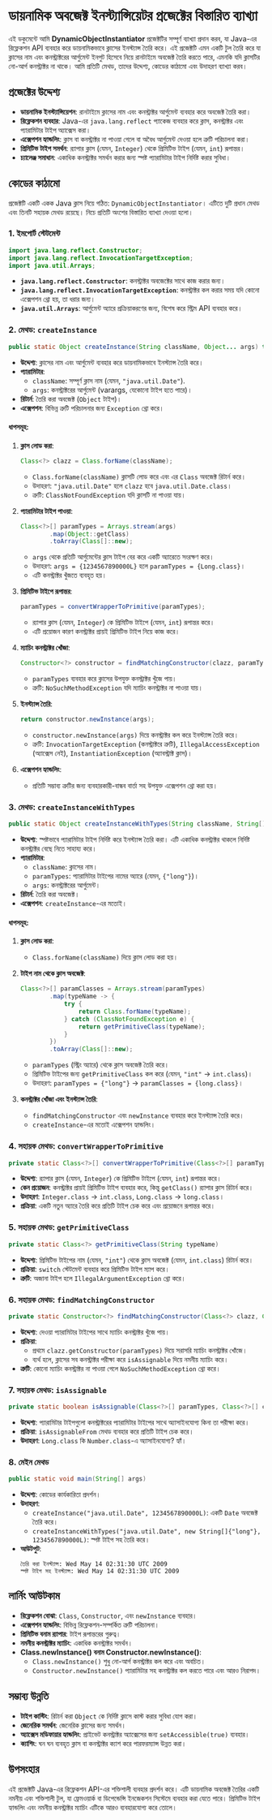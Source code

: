 # ডায়নামিক অবজেক্ট ইনস্ট্যান্সিয়েটর প্রজেক্টের বিস্তারিত ব্যাখ্যা

এই ডকুমেন্টে আমি **DynamicObjectInstantiator** প্রজেক্টটির সম্পূর্ণ ব্যাখ্যা প্রদান করব, যা Java-এর রিফ্লেকশন API ব্যবহার করে ডায়নামিকভাবে ক্লাসের ইনস্ট্যান্স তৈরি করে। এই প্রজেক্টটি এমন একটি টুল তৈরি করে যা ক্লাসের নাম এবং কনস্ট্রাক্টরের আর্গুমেন্ট ইনপুট হিসেবে নিয়ে রানটাইমে অবজেক্ট তৈরি করতে পারে, এমনকি যদি ক্লাসটির নো-আর্গ কনস্ট্রাক্টর না থাকে। আমি প্রতিটি মেথড, তাদের উদ্দেশ্য, কোডের কাঠামো এবং উদাহরণ ব্যাখ্যা করব।

## প্রজেক্টের উদ্দেশ্য
- **ডায়নামিক ইনস্ট্যান্সিয়েশন**: রানটাইমে ক্লাসের নাম এবং কনস্ট্রাক্টর আর্গুমেন্ট ব্যবহার করে অবজেক্ট তৈরি করা।
- **রিফ্লেকশন ব্যবহার**: Java-এর `java.lang.reflect` প্যাকেজ ব্যবহার করে ক্লাস, কনস্ট্রাক্টর এবং প্যারামিটার টাইপ অ্যাক্সেস করা।
- **এক্সেপশন হ্যান্ডলিং**: ক্লাস বা কনস্ট্রাক্টর না পাওয়া গেলে বা অবৈধ আর্গুমেন্ট দেওয়া হলে ত্রুটি পরিচালনা করা।
- **প্রিমিটিভ টাইপ সমর্থন**: র‍্যাপার ক্লাস (যেমন, `Integer`) থেকে প্রিমিটিভ টাইপ (যেমন, `int`) রূপান্তর।
- **চ্যালেঞ্জ সমাধান**: একাধিক কনস্ট্রাক্টর সমর্থন করার জন্য স্পষ্ট প্যারামিটার টাইপ নির্দিষ্ট করার সুবিধা।

## কোডের কাঠামো
প্রজেক্টটি একটি একক Java ক্লাস নিয়ে গঠিত: `DynamicObjectInstantiator`। এটিতে দুটি প্রধান মেথড এবং তিনটি সহায়ক মেথড রয়েছে। নিচে প্রতিটি অংশের বিস্তারিত ব্যাখ্যা দেওয়া হলো।

### 1. ইমপোর্ট স্টেটমেন্ট
```java
import java.lang.reflect.Constructor;
import java.lang.reflect.InvocationTargetException;
import java.util.Arrays;
```
- **`java.lang.reflect.Constructor`**: কনস্ট্রাক্টর অবজেক্টের সাথে কাজ করার জন্য।
- **`java.lang.reflect.InvocationTargetException`**: কনস্ট্রাক্টর কল করার সময় যদি কোনো এক্সেপশন থ্রো হয়, তা ধরার জন্য।
- **`java.util.Arrays`**: আর্গুমেন্ট অ্যারে প্রক্রিয়াকরণের জন্য, বিশেষ করে স্ট্রিম API ব্যবহার করে।

### 2. মেথড: `createInstance`
```java
public static Object createInstance(String className, Object... args) throws Exception
```
- **উদ্দেশ্য**: ক্লাসের নাম এবং আর্গুমেন্ট ব্যবহার করে ডায়নামিকভাবে ইনস্ট্যান্স তৈরি করে।
- **প্যারামিটার**:
  - `className`: সম্পূর্ণ ক্লাস নাম (যেমন, `"java.util.Date"`).
  - `args`: কনস্ট্রাক্টরের আর্গুমেন্ট (varargs, যেকোনো টাইপ হতে পারে)।
- **রিটার্ন**: তৈরি করা অবজেক্ট (`Object` টাইপ)।
- **এক্সেপশন**: বিভিন্ন ত্রুটি পরিচালনার জন্য `Exception` থ্রো করে।

#### ধাপসমূহ:
1. **ক্লাস লোড করা**:
   ```java
   Class<?> clazz = Class.forName(className);
   ```
   - `Class.forName(className)` ক্লাসটি লোড করে এবং এর `Class` অবজেক্ট রিটার্ন করে।
   - উদাহরণ: `"java.util.Date"` হলে `clazz` হবে `java.util.Date.class`।
   - ত্রুটি: `ClassNotFoundException` যদি ক্লাসটি না পাওয়া যায়।

2. **প্যারামিটার টাইপ পাওয়া**:
   ```java
   Class<?>[] paramTypes = Arrays.stream(args)
           .map(Object::getClass)
           .toArray(Class[]::new);
   ```
   - `args` থেকে প্রতিটি আর্গুমেন্টের ক্লাস টাইপ বের করে একটি অ্যারেতে সংরক্ষণ করে।
   - উদাহরণ: `args = {1234567890000L}` হলে `paramTypes = {Long.class}`।
   - এটি কনস্ট্রাক্টর খুঁজতে ব্যবহৃত হয়।

3. **প্রিমিটিভ টাইপে রূপান্তর**:
   ```java
   paramTypes = convertWrapperToPrimitive(paramTypes);
   ```
   - র‍্যাপার ক্লাস (যেমন, `Integer`) কে প্রিমিটিভ টাইপে (যেমন, `int`) রূপান্তর করে।
   - এটি প্রয়োজন কারণ কনস্ট্রাক্টর প্রায়ই প্রিমিটিভ টাইপ নিয়ে কাজ করে।

4. **ম্যাচিং কনস্ট্রাক্টর খোঁজা**:
   ```java
   Constructor<?> constructor = findMatchingConstructor(clazz, paramTypes);
   ```
   - `paramTypes` ব্যবহার করে ক্লাসের উপযুক্ত কনস্ট্রাক্টর খুঁজে পায়।
   - ত্রুটি: `NoSuchMethodException` যদি ম্যাচিং কনস্ট্রাক্টর না পাওয়া যায়।

5. **ইনস্ট্যান্স তৈরি**:
   ```java
   return constructor.newInstance(args);
   ```
   - `constructor.newInstance(args)` দিয়ে কনস্ট্রাক্টর কল করে ইনস্ট্যান্স তৈরি করে।
   - ত্রুটি: `InvocationTargetException` (কনস্ট্রাক্টরে ত্রুটি), `IllegalAccessException` (অ্যাক্সেস নেই), `InstantiationException` (অ্যাবস্ট্রাক্ট ক্লাস)।

6. **এক্সেপশন হ্যান্ডলিং**:
   - প্রতিটি সম্ভাব্য ত্রুটির জন্য ব্যবহারকারী-বান্ধব বার্তা সহ উপযুক্ত এক্সেপশন থ্রো করা হয়।

### 3. মেথড: `createInstanceWithTypes`
```java
public static Object createInstanceWithTypes(String className, String[] paramTypes, Object... args) throws Exception
```
- **উদ্দেশ্য**: স্পষ্টভাবে প্যারামিটার টাইপ নির্দিষ্ট করে ইনস্ট্যান্স তৈরি করা। এটি একাধিক কনস্ট্রাক্টর থাকলে নির্দিষ্ট কনস্ট্রাক্টর বেছে নিতে সাহায্য করে।
- **প্যারামিটার**:
  - `className`: ক্লাসের নাম।
  - `paramTypes`: প্যারামিটার টাইপের নামের অ্যারে (যেমন, `{"long"}`)।
  - `args`: কনস্ট্রাক্টরের আর্গুমেন্ট।
- **রিটার্ন**: তৈরি করা অবজেক্ট।
- **এক্সেপশন**: `createInstance`-এর মতোই।

#### ধাপসমূহ:
1. **ক্লাস লোড করা**:
   - `Class.forName(className)` দিয়ে ক্লাস লোড করা হয়।

2. **টাইপ নাম থেকে ক্লাস অবজেক্ট**:
   ```java
   Class<?>[] paramClasses = Arrays.stream(paramTypes)
           .map(typeName -> {
               try {
                   return Class.forName(typeName);
               } catch (ClassNotFoundException e) {
                   return getPrimitiveClass(typeName);
               }
           })
           .toArray(Class[]::new);
   ```
   - `paramTypes` (স্ট্রিং অ্যারে) থেকে ক্লাস অবজেক্ট তৈরি করে।
   - প্রিমিটিভ টাইপের জন্য `getPrimitiveClass` কল করে (যেমন, `"int"` → `int.class`)।
   - উদাহরণ: `paramTypes = {"long"}` → `paramClasses = {long.class}`।

3. **কনস্ট্রাক্টর খোঁজা এবং ইনস্ট্যান্স তৈরি**:
   - `findMatchingConstructor` এবং `newInstance` ব্যবহার করে ইনস্ট্যান্স তৈরি করে।
   - `createInstance`-এর মতোই এক্সেপশন হ্যান্ডলিং।

### 4. সহায়ক মেথড: `convertWrapperToPrimitive`
```java
private static Class<?>[] convertWrapperToPrimitive(Class<?>[] paramTypes)
```
- **উদ্দেশ্য**: র‍্যাপার ক্লাস (যেমন, `Integer`) কে প্রিমিটিভ টাইপে (যেমন, `int`) রূপান্তর করে।
- **কেন প্রয়োজন**: কনস্ট্রাক্টর প্রায়ই প্রিমিটিভ টাইপ ব্যবহার করে, কিন্তু `getClass()` র‍্যাপার ক্লাস রিটার্ন করে।
- **উদাহরণ**: `Integer.class` → `int.class`, `Long.class` → `long.class`।
- **প্রক্রিয়া**: একটি নতুন অ্যারে তৈরি করে প্রতিটি টাইপ চেক করে এবং প্রয়োজনে রূপান্তর করে।

### 5. সহায়ক মেথড: `getPrimitiveClass`
```java
private static Class<?> getPrimitiveClass(String typeName)
```
- **উদ্দেশ্য**: প্রিমিটিভ টাইপের নাম (যেমন, `"int"`) থেকে ক্লাস অবজেক্ট (যেমন, `int.class`) রিটার্ন করে।
- **প্রক্রিয়া**: `switch` স্টেটমেন্ট ব্যবহার করে প্রিমিটিভ টাইপ ম্যাপ করে।
- **ত্রুটি**: অজানা টাইপ হলে `IllegalArgumentException` থ্রো করে।

### 6. সহায়ক মেথড: `findMatchingConstructor`
```java
private static Constructor<?> findMatchingConstructor(Class<?> clazz, Class<?>[] paramTypes) throws NoSuchMethodException
```
- **উদ্দেশ্য**: দেওয়া প্যারামিটার টাইপের সাথে ম্যাচিং কনস্ট্রাক্টর খুঁজে পায়।
- **প্রক্রিয়া**:
  - প্রথমে `clazz.getConstructor(paramTypes)` দিয়ে সরাসরি ম্যাচিং কনস্ট্রাক্টর খোঁজে।
  - ব্যর্থ হলে, ক্লাসের সব কনস্ট্রাক্টর পরীক্ষা করে `isAssignable` দিয়ে নমনীয় ম্যাচিং করে।
- **ত্রুটি**: কোনো ম্যাচিং কনস্ট্রাক্টর না পাওয়া গেলে `NoSuchMethodException` থ্রো করে।

### 7. সহায়ক মেথড: `isAssignable`
```java
private static boolean isAssignable(Class<?>[] paramTypes, Class<?>[] constructorParams)
```
- **উদ্দেশ্য**: প্যারামিটার টাইপগুলো কনস্ট্রাক্টরের প্যারামিটার টাইপের সাথে অ্যাসাইনযোগ্য কিনা তা পরীক্ষা করে।
- **প্রক্রিয়া**: `isAssignableFrom` মেথড ব্যবহার করে প্রতিটি টাইপ চেক করে।
- **উদাহরণ**: `Long.class` কি `Number.class`-এ অ্যাসাইনযোগ্য? হ্যাঁ।

### 8. মেইন মেথড
```java
public static void main(String[] args)
```
- **উদ্দেশ্য**: কোডের কার্যকারিতা প্রদর্শন।
- **উদাহরণ**:
  - `createInstance("java.util.Date", 1234567890000L)`: একটি `Date` অবজেক্ট তৈরি করে।
  - `createInstanceWithTypes("java.util.Date", new String[]{"long"}, 1234567890000L)`: স্পষ্ট টাইপ সহ তৈরি করে।
- **আউটপুট**:
  ```
  তৈরি করা ইনস্ট্যান্স: Wed May 14 02:31:30 UTC 2009
  স্পষ্ট টাইপ সহ ইনস্ট্যান্স: Wed May 14 02:31:30 UTC 2009
  ```

## লার্নিং আউটকাম
- **রিফ্লেকশন বোঝা**: `Class`, `Constructor`, এবং `newInstance` ব্যবহার।
- **এক্সেপশন হ্যান্ডলিং**: বিভিন্ন রিফ্লেকশন-সম্পর্কিত ত্রুটি পরিচালনা।
- **প্রিমিটিভ বনাম র‍্যাপার**: টাইপ রূপান্তরের গুরুত্ব।
- **নমনীয় কনস্ট্রাক্টর ম্যাচিং**: একাধিক কনস্ট্রাক্টর সমর্থন।
- **Class.newInstance() বনাম Constructor.newInstance()**:
  - `Class.newInstance()` শুধু নো-আর্গ কনস্ট্রাক্টর কল করে এবং অবচিত।
  - `Constructor.newInstance()` প্যারামিটার সহ কনস্ট্রাক্টর কল করতে পারে এবং আরও নিরাপদ।

## সম্ভাব্য উন্নতি
- **টাইপ কাস্টিং**: রিটার্ন করা `Object` কে নির্দিষ্ট ক্লাসে কাস্ট করার সুবিধা যোগ করা।
- **জেনেরিক সমর্থন**: জেনেরিক ক্লাসের জন্য সমর্থন।
- **অ্যাক্সেস মডিফায়ার হ্যান্ডলিং**: প্রাইভেট কনস্ট্রাক্টর অ্যাক্সেসের জন্য `setAccessible(true)` ব্যবহার।
- **ক্যাশিং**: ঘন ঘন ব্যবহৃত ক্লাস বা কনস্ট্রাক্টর ক্যাশ করে পারফরম্যান্স উন্নত করা।

## উপসংহার
এই প্রজেক্টটি Java-এর রিফ্লেকশন API-এর শক্তিশালী ব্যবহার প্রদর্শন করে। এটি ডায়নামিক অবজেক্ট তৈরির একটি নমনীয় এবং শক্তিশালী টুল, যা ফ্রেমওয়ার্ক বা ডিপেন্ডেন্সি ইনজেকশন সিস্টেমে ব্যবহার করা যেতে পারে। প্রিমিটিভ টাইপ হ্যান্ডলিং এবং নমনীয় কনস্ট্রাক্টর ম্যাচিং এটিকে আরও ব্যবহারযোগ্য করে তোলে।